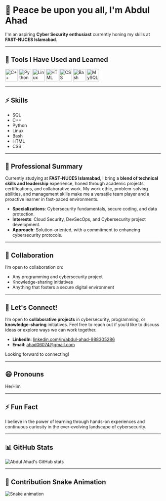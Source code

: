 # 👋 Peace be upon you all, I'm Abdul Ahad

I'm an aspiring **Cyber Security enthusiast** currently honing my skills at **FAST-NUCES Islamabad**.

---

## 🔧 Tools I Have Used and Learned

<p align="left">
  <img src="https://cdn.jsdelivr.net/gh/devicons/devicon/icons/cplusplus/cplusplus-original.svg" alt="C++" width="40" height="40"/>
  <img src="https://cdn.jsdelivr.net/gh/devicons/devicon/icons/python/python-original.svg" alt="Python" width="40" height="40"/>
  <img src="https://cdn.jsdelivr.net/gh/devicons/devicon/icons/linux/linux-original.svg" alt="Linux" width="40" height="40"/>
  <img src="https://cdn.jsdelivr.net/gh/devicons/devicon/icons/html5/html5-original.svg" alt="HTML" width="40" height="40"/>
  <img src="https://cdn.jsdelivr.net/gh/devicons/devicon/icons/css3/css3-original.svg" alt="CSS" width="40" height="40"/>
  <img src="https://cdn.jsdelivr.net/gh/devicons/devicon/icons/bash/bash-original.svg" alt="Bash" width="40" height="40"/>
  <img src="https://cdn.jsdelivr.net/gh/devicons/devicon/icons/mysql/mysql-original.svg" alt="MySQL" width="40" height="40"/>
</p>

---

## ⚡ Skills

- SQL  
- C++  
- Python  
- Linux  
- Bash  
- HTML  
- CSS  

---

## 🚀 Professional Summary

Currently studying at **FAST-NUCES Islamabad**, I bring a **blend of technical skills and leadership** experience, honed through academic projects, certifications, and collaborative work. My work ethic, problem-solving abilities, and management skills make me a versatile team player and a proactive learner in fast-paced environments.

- **Specializations**: Cybersecurity fundamentals, secure coding, and data protection.
- **Interests**: Cloud Security, DevSecOps, and Cybersecurity project development.
- **Approach**: Solution-oriented, with a commitment to enhancing cybersecurity protocols.

---

## 💞️ Collaboration  

I’m open to collaboration on:  
- Any programming and cybersecurity project  
- Knowledge-sharing initiatives  
- Anything that fosters a secure digital environment  

---

## 💬 Let's Connect!

I’m open to **collaborative projects** in cybersecurity, programming, or **knowledge-sharing** initiatives. Feel free to reach out if you’d like to discuss ideas or explore ways we can work together.

- **LinkedIn**: [linkedin.com/in/abdul-ahad-988305286](https://www.linkedin.com/in/abdul-ahad-988305286)  
- **Email**: [ahad06074@gmail.com](mailto:ahad06074@gmail.com)

Looking forward to connecting!

---

## 😄 Pronouns

He/Him  

---

## ⚡ Fun Fact  

I believe in the power of learning through hands-on experiences and continuous curiosity in the ever-evolving landscape of cybersecurity.  

---

## 📊 GitHub Stats

![Abdul Ahad's GitHub stats](https://github-readme-stats.vercel.app/api?username=AbdulAHAD968&show_icons=true&theme=dark)

---

## 🐍 Contribution Snake Animation

![Snake animation](https://github.com/AbdulAHAD968/AbdulAHAD968/blob/output/github-contribution-grid-snake.svg)
